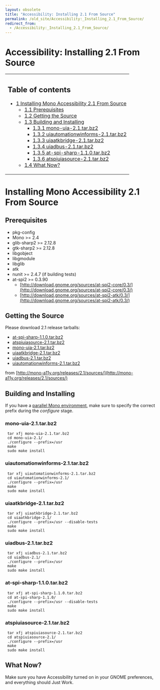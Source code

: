 ```yaml
---
layout: obsolete
title: "Accessibility: Installing 2.1 From Source"
permalink: /old_site/Accessibility:_Installing_2.1_From_Source/
redirect_from:
  - /Accessibility:_Installing_2.1_From_Source/
---
```


Accessibility: Installing 2.1 From Source
=========================================

<table>
<col width="100%" />
<tbody>
<tr class="odd">
<td align="left"><h2>Table of contents</h2>
<ul>
<li><a href="#installing-mono-accessibility-21-from-source">1 Installing Mono Accessibility 2.1 From Source</a>
<ul>
<li><a href="#prerequisites">1.1 Prerequisites</a></li>
<li><a href="#getting-the-source">1.2 Getting the Source</a></li>
<li><a href="#building-and-installing">1.3 Building and Installing</a>
<ul>
<li><a href="#mono-uia-21tarbz2">1.3.1 mono-uia-2.1.tar.bz2</a></li>
<li><a href="#uiautomationwinforms-21tarbz2">1.3.2 uiautomationwinforms-2.1.tar.bz2</a></li>
<li><a href="#uiaatkbridge-21tarbz2">1.3.3 uiaatkbridge-2.1.tar.bz2</a></li>
<li><a href="#uiadbus-21tarbz2">1.3.4 uiadbus-2.1.tar.bz2</a></li>
<li><a href="#at-spi-sharp-110tarbz2">1.3.5 at-spi-sharp-1.1.0.tar.bz2</a></li>
<li><a href="#atspiuiasource-21tarbz2">1.3.6 atspiuiasource-2.1.tar.bz2</a></li>
</ul></li>
<li><a href="#what-now">1.4 What Now?</a></li>
</ul></li>
</ul></td>
</tr>
</tbody>
</table>

Installing Mono Accessibility 2.1 From Source
=============================================

Prerequisites
-------------

-   pkg-config
-   Mono \>= 2.4
-   glib-sharp2 \>= 2.12.8
-   gtk-sharp2 \>= 2.12.8
-   libgobject
-   libgmodule
-   libglib
-   atk
-   nunit \>= 2.4.7 (if building tests)
-   at-spi2 \>= 0.3.90
    -   [http://download.gnome.org/sources/at-spi2-core/0.3/](http://download.gnome.org/sources/at-spi2-core/0.3/)
    -   [http://download.gnome.org/sources/at-spi2-atk/0.3/](http://download.gnome.org/sources/at-spi2-atk/0.3/)

Getting the Source
------------------

Please download 2.1 release tarballs:

-   [at-spi-sharp-1.1.0.tar.bz2](http://mono-a11y.org/releases/2.1/sources/at-spi-sharp-1.1.0.tar.bz2)
-   [atspiuiasource-2.1.tar.bz2](http://mono-a11y.org/releases/2.1/sources/atspiuiasource-2.1.tar.bz2)
-   [mono-uia-2.1.tar.bz2](http://mono-a11y.org/releases/2.1/sources/mono-uia-2.1.tar.bz2)
-   [uiaatkbridge-2.1.tar.bz2](http://mono-a11y.org/releases/2.1/sources/uiaatkbridge-2.1.tar.bz2)
-   [uiadbus-2.1.tar.bz2](http://mono-a11y.org/releases/2.1/sources/uiadbus-2.1.tar.bz2)
-   [uiautomationwinforms-2.1.tar.bz2](http://mono-a11y.org/releases/2.1/sources/uiautomationwinforms-2.1.tar.bz2)

from [http://mono-a11y.org/releases/2.1/sources/](http://mono-a11y.org/releases/2.1/sources/)

Building and Installing
-----------------------

If you have a [parallel Mono environment]({{site.github.url}}/old_site/Parallel_Mono_Environments "Parallel Mono Environments"), make sure to specify the correct prefix during the *configure* stage.

### mono-uia-2.1.tar.bz2

     tar xfj mono-uia-2.1.tar.bz2
     cd mono-uia-2.1/
     ./configure --prefix=/usr
     make
     sudo make install

### uiautomationwinforms-2.1.tar.bz2

     tar xfj uiautomationwinforms-2.1.tar.bz2
     cd uiautomationwinforms-2.1/
     ./configure --prefix=/usr
     make 
     sudo make install

### uiaatkbridge-2.1.tar.bz2

     tar xfj uiaatkbridge-2.1.tar.bz2
     cd uiaatkbridge-2.1/
     ./configure --prefix=/usr --disable-tests
     make
     sudo make install

### uiadbus-2.1.tar.bz2

     tar xfj uiadbus-2.1.tar.bz2
     cd uiadbus-2.1/
     ./configure --prefix=/usr
     make 
     sudo make install

### at-spi-sharp-1.1.0.tar.bz2

     tar xfj at-spi-sharp-1.1.0.tar.bz2
     cd at-spi-sharp-1.1.0/
     ./configure --prefix=/usr --disable-tests
     make
     sudo make install

### atspiuiasource-2.1.tar.bz2

     tar xfj atspiuiasource-2.1.tar.bz2
     cd atspiuiasource-2.1/
     ./configure --prefix=/usr
     make
     sudo make install

What Now?
---------

Make sure you have Accessibility turned on in your GNOME preferences, and everything should Just Work.

